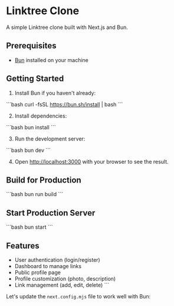 # Linktree Clone

A simple Linktree clone built with Next.js and Bun.

## Prerequisites

- [Bun](https://bun.sh/) installed on your machine

## Getting Started

1. Install Bun if you haven't already:

\`\`\`bash
curl -fsSL https://bun.sh/install | bash
\`\`\`

2. Install dependencies:

\`\`\`bash
bun install
\`\`\`

3. Run the development server:

\`\`\`bash
bun dev
\`\`\`

4. Open [http://localhost:3000](http://localhost:3000) with your browser to see the result.

## Build for Production

\`\`\`bash
bun run build
\`\`\`

## Start Production Server

\`\`\`bash
bun start
\`\`\`

## Features

- User authentication (login/register)
- Dashboard to manage links
- Public profile page
- Profile customization (photo, description)
- Link management (add, edit, delete)
\`\`\`

Let's update the `next.config.mjs` file to work well with Bun:

